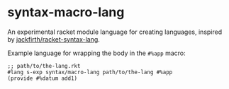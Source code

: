 syntax-macro-lang
===
An experimental racket module language for creating languages, inspired by
[jackfirth/racket-syntax-lang](https://github.com/jackfirth/racket-syntax-lang).

Example language for wrapping the body in the `#%app` macro:
```racket
;; path/to/the-lang.rkt
#lang s-exp syntax/macro-lang path/to/the-lang #%app
(provide #%datum add1)
```

